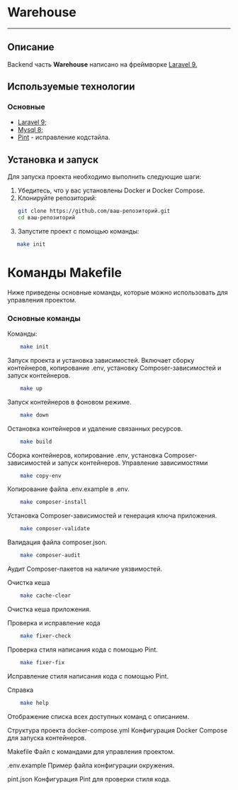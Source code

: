 # Warehouse
___
## Описание

Backend часть **Warehouse** написано на фреймворке [Laravel 9.](https://laravel.com/docs/9.x)

## Используемые технологии

### Основные

- [Laravel 9;](https://laravel.com/docs/9.x)
- [Mysql 8;](https://dev.mysql.com/doc/)
- [Pint](https://laravel.com/docs/11.x/pint) - исправление кодстайла.

## Установка и запуск

Для запуска проекта необходимо выполнить следующие шаги:

1. Убедитесь, что у вас установлены Docker и Docker Compose.
2. Клонируйте репозиторий:
   ```bash
   git clone https://github.com/ваш-репозиторий.git
   cd ваш-репозиторий
3. Запустите проект с помощью команды:
```bash
   make init
```

# Команды Makefile
Ниже приведены основные команды, которые можно использовать для управления проектом.

### Основные команды
Команды:
``` bash
    make init 
```
Запуск проекта и установка зависимостей. Включает сборку контейнеров, копирование .env, установку Composer-зависимостей и запуск контейнеров.

``` bash
    make up
```
Запуск контейнеров в фоновом режиме.

``` bash
    make down
```
Остановка контейнеров и удаление связанных ресурсов.

``` bash
    make build
```
Сборка контейнеров, копирование .env, установка Composer-зависимостей и запуск контейнеров.
Управление зависимостями
``` bash
    make copy-env
```
Копирование файла .env.example в .env.

``` bash
    make composer-install
```
Установка Composer-зависимостей и генерация ключа приложения.
``` bash
    make composer-validate
```
Валидация файла composer.json.
``` bash
    make composer-audit
```
Аудит Composer-пакетов на наличие уязвимостей.

Очистка кеша
``` bash
    make cache-clear
```
Очистка кеша приложения.

Проверка и исправление кода
``` bash
    make fixer-check
```
Проверка стиля написания кода с помощью Pint.
``` bash
    make fixer-fix
```
Исправление стиля написания кода с помощью Pint.

Справка
``` bash
    make help
```
Отображение списка всех доступных команд с описанием.

Структура проекта
docker-compose.yml
Конфигурация Docker Compose для запуска контейнеров.

Makefile
Файл с командами для управления проектом.

.env.example
Пример файла конфигурации окружения.

pint.json
Конфигурация Pint для проверки стиля кода.
